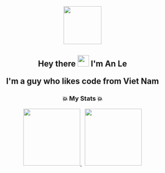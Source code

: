 <div align='center'> 
<div id="header">
    <img src="https://media4.giphy.com/media/2IudUHdI075HL02Pkk/giphy.gif?cid=ecf05e471omwuniigs52eps4m06of4u64jsdz66xe40nwbd9&rid=giphy.gif&ct=g" width="100"/>
</div>


<div id="badges">
    <img src="https://komarev.com/ghpvc/?username=truonganletk&style=flat-square&color=blue" alt=""/>
</div>



<h2> Hey there
<img src="https://media.giphy.com/media/hvRJCLFzcasrR4ia7z/giphy.gif" width="30px"/>
I'm An Le

    
I'm a guy who likes code from Viet Nam
</h2>




### 💥 My Stats 💥

<div>

<a href="#">
<img height="150px" src="https://github-readme-stats.vercel.app/api?username=truonganletk&show_icons=true&theme=tokyonight">
</a>
&nbsp;
<a href="#">
<img height="150px" src="https://github-readme-stats.vercel.app/api/top-langs/?username=truonganletk&layout=compact&theme=tokyonight">
</a>

</div>

</div>

